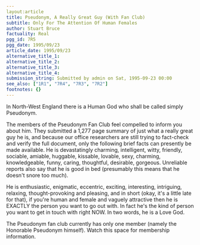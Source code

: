 ```yaml
---
layout:article
title: Pseudonym, A Really Great Guy (With Fan Club)
subtitle: Only For The Attention Of Human Females
author: Stuart Bruce
factuality: Real
pgg_id: 7R5
pgg_date: 1995/09/23
article_date: 1995/09/23
alternative_title_1: 
alternative_title_2: 
alternative_title_3: 
alternative_title_4: 
submission_string: Submitted by admin on Sat, 1995-09-23 00:00
see_also: ["1R1", "7R4", "7R3", "7R2"]
footnotes: {}
---
```

<div>
<p>In North-West England there is a Human God who shall be called simply Pseudonym.</p>
<p>The members of the Pseudonym Fan Club feel compelled to inform you about him. They submitted a 1,277 page summary of just what a really great guy he is, and because our office researchers are still trying to fact-check and verify the full document, only the following brief facts can presently be made available. He is devastatingly charming, intelligent, witty, friendly, sociable, amiable, huggable, kissable, lovable, sexy, charming, knowledgeable, funny, caring, thoughtful, desirable, gorgeous. Unreliable reports also say that he is good in bed (presumably this means that he doesn't snore too much).</p>
<p>He is enthusiastic, enigmatic, eccentric, exciting, interesting, intriguing, relaxing, thought-provoking and pleasing, and in short (okay, it's a little late for that), if you're human and female and vaguely attractive then he is EXACTLY the person you want to go out with. In fact he's the kind of person you want to get in touch with right NOW. In two words, he is a Love God.</p>
<p>The Pseudonym fan club currently has only one member (namely the Honorable Pseudonym himself). Watch this space for membership information.</p>
</div>
